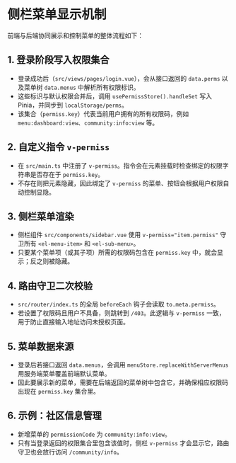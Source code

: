 # 侧栏菜单显示机制

前端与后端协同展示和控制菜单的整体流程如下：

## 1. 登录阶段写入权限集合

- 登录成功后（`src/views/pages/login.vue`），会从接口返回的 `data.perms` 以及菜单树 `data.menus` 中解析所有权限标识。
- 这些标识与默认权限合并后，调用 `usePermissStore().handleSet` 写入 Pinia，并同步到 `localStorage/perms`。
- 该集合（`permiss.key`）代表当前用户拥有的所有权限码，例如 `menu:dashboard:view`、`community:info:view` 等。

## 2. 自定义指令 `v-permiss`

- 在 `src/main.ts` 中注册了 `v-permiss`。指令会在元素挂载时检查绑定的权限字符串是否存在于 `permiss.key`。
- 不存在则把元素隐藏，因此绑定了 `v-permiss` 的菜单、按钮会根据用户权限自动控制显隐。

## 3. 侧栏菜单渲染

- 侧栏组件 `src/components/sidebar.vue` 使用 `v-permiss="item.permiss"` 守卫所有 `<el-menu-item>` 和 `<el-sub-menu>`。
- 只要某个菜单项（或其子项）所需的权限码包含在 `permiss.key` 中，就会显示；反之则被隐藏。

## 4. 路由守卫二次校验

- `src/router/index.ts` 的全局 `beforeEach` 钩子会读取 `to.meta.permiss`。
- 若设置了权限码且用户不具备，则跳转到 `/403`。此逻辑与 `v-permiss` 一致，用于防止直接输入地址访问未授权页面。

## 5. 菜单数据来源

- 登录后若接口返回 `data.menus`，会调用 `menuStore.replaceWithServerMenus` 用服务端菜单覆盖前端默认菜单。
- 因此要展示新的菜单，需要在后端返回的菜单树中包含它，并确保相应权限码出现在 `permiss.key` 集合里。

## 6. 示例：社区信息管理

- 新增菜单的 `permissionCode` 为 `community:info:view`。
- 只有当登录返回的权限集合里包含该值时，侧栏 `v-permiss` 才会显示它，路由守卫也会放行访问 `/community/info`。
